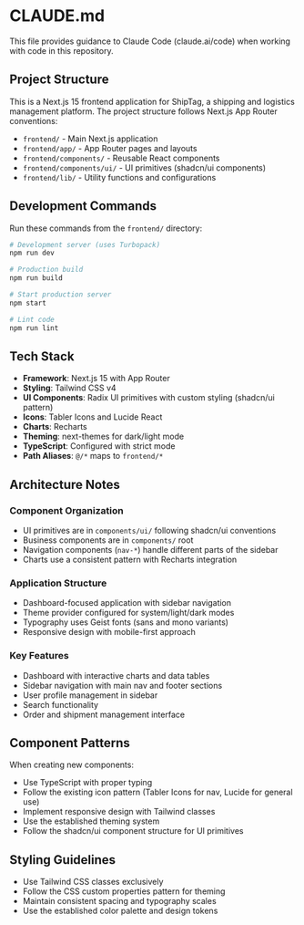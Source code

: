 # CLAUDE.md

This file provides guidance to Claude Code (claude.ai/code) when working with code in this repository.

## Project Structure

This is a Next.js 15 frontend application for ShipTag, a shipping and logistics management platform. The project structure follows Next.js App Router conventions:

- `frontend/` - Main Next.js application
- `frontend/app/` - App Router pages and layouts
- `frontend/components/` - Reusable React components
- `frontend/components/ui/` - UI primitives (shadcn/ui components)
- `frontend/lib/` - Utility functions and configurations

## Development Commands

Run these commands from the `frontend/` directory:

```bash
# Development server (uses Turbopack)
npm run dev

# Production build
npm run build

# Start production server
npm start

# Lint code
npm run lint
```

## Tech Stack

- **Framework**: Next.js 15 with App Router
- **Styling**: Tailwind CSS v4
- **UI Components**: Radix UI primitives with custom styling (shadcn/ui pattern)
- **Icons**: Tabler Icons and Lucide React
- **Charts**: Recharts
- **Theming**: next-themes for dark/light mode
- **TypeScript**: Configured with strict mode
- **Path Aliases**: `@/*` maps to `frontend/*`

## Architecture Notes

### Component Organization
- UI primitives are in `components/ui/` following shadcn/ui conventions
- Business components are in `components/` root
- Navigation components (`nav-*`) handle different parts of the sidebar
- Charts use a consistent pattern with Recharts integration

### Application Structure
- Dashboard-focused application with sidebar navigation
- Theme provider configured for system/light/dark modes
- Typography uses Geist fonts (sans and mono variants)
- Responsive design with mobile-first approach

### Key Features
- Dashboard with interactive charts and data tables
- Sidebar navigation with main nav and footer sections
- User profile management in sidebar
- Search functionality
- Order and shipment management interface

## Component Patterns

When creating new components:
- Use TypeScript with proper typing
- Follow the existing icon pattern (Tabler Icons for nav, Lucide for general use)
- Implement responsive design with Tailwind classes
- Use the established theming system
- Follow the shadcn/ui component structure for UI primitives

## Styling Guidelines

- Use Tailwind CSS classes exclusively
- Follow the CSS custom properties pattern for theming
- Maintain consistent spacing and typography scales
- Use the established color palette and design tokens